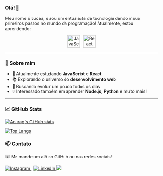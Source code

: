 ### Olá! 👋

Meu nome é Lucas, e sou um entusiasta da tecnologia dando meus primeiros passos no mundo da programação! Atualmente, estou aprendendo:

<div align="center">
  <img src="https://cdn.jsdelivr.net/gh/devicons/devicon/icons/javascript/javascript-original.svg" height="40" alt="JavaScript"/>
  &nbsp;
  <img src="https://cdn.jsdelivr.net/gh/devicons/devicon/icons/react/react-original.svg" height="40" alt="React" />
</div>

---

### 🚀 Sobre mim

- 🌱 Atualmente estudando **JavaScript** e **React**
- 📚 Explorando o universo do **desenvolvimento web**
- 🔧 Buscando evoluir um pouco todos os dias
- 💡 Interessado também em aprender  **Node.js**, **Python** e muito mais!

---
### 📈 GitHub Stats

[![Anurag's GitHub stats](https://github-readme-stats.vercel.app/api?username=kill0vs)](https://github.com/anuraghazra/github-readme-stats)

[![Top Langs](https://github-readme-stats.vercel.app/api/top-langs/?username=kill0vs)](https://github.com/anuraghazra/github-readme-stats)



### 📫 Contato

✉️ Me mande um alô no GitHub ou nas redes sociais!

<p align="left">
  <a href="https://www.instagram.com/lucas_vianak/" target="_blank" rel="external">
    <img src="https://img.shields.io/badge/-Instagram-E4405F?style=for-the-badge&logo=instagram&logoColor=white" alt="Instagram"/>
  </a>
  &nbsp;
  <a href="https://www.linkedin.com/in/lucas-matheus-viana/" target="_blank" rel="external">
    <img src="https://img.shields.io/badge/LinkedIn-0077B5?style=for-the-badge&logo=linkedin&logoColor=white" alt="LinkedIn"/>
  </a>
  <a href="https://mail.google.com/mail/u/0/?tab=rm&ogbl#inbox?compose=new"  target="_blank" rel="external" >
    <img src="https://img.shields.io/badge/Gmail-D14836?style=for-the-badge&logo=gmail&logoColor=white" />
  </a>

</p>
